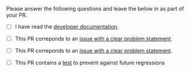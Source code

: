 Please answer the following questions and leave the below in as part of your PR.

- [ ] I have read the [developer documentation](https://github.com/babashka/sci/blob/master/doc/dev.md).

- [ ] This PR correponds to an [issue with a clear problem statement](https://github.com/babashka/sci/blob/master/doc/dev.md#start-with-an-issue-before-writing-code).

- [ ] This PR correponds to an [issue with a clear problem statement](https://github.com/babashka/sci/blob/master/doc/dev.md#start-with-an-issue-before-writing-code).

- [ ] This PR contains a [test](https://github.com/babashka/sci/blob/master/doc/dev.md#tests) to prevent against future regressions
